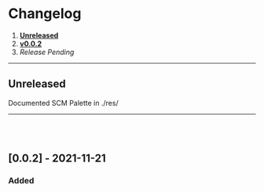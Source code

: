 # Changelog

 1. __[Unreleased](#vUnreleased)__
 2. __[v0.0.2](#v0.0.2)__
 3. *Release Pending*

----------------------------------------

<h2 id="vUnreleased">Unreleased</h2>
Documented SCM Palette in ./res/
<!----------------------------------------------------------
   Unreleased Section: "Used to keep track of changes to the
   project while the project is being worked on
------------------------------------------------------------>

----------------------------------------

<br><br>

<h2 id="v0.0.2">[0.0.2] - 2021-11-21</h2>

### Added

